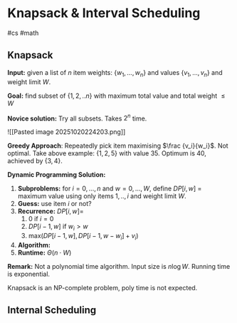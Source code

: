 # Knapsack & Interval Scheduling
#cs #math 

## Knapsack

**Input:** given a list of $n$ item weights: $\{w_1,...,w_n\}$ and values $\{v_1,...,v_n\}$ and weight limit $W$. 

**Goal:** find subset of $\{1,2,..n\}$ with maximum total value and total weight $\leq W$

**Novice solution:** Try all subsets. Takes $2^n$ time.


![[Pasted image 20251020224203.png]]

**Greedy Approach**: Repeatedly pick item maximising $\frac {v_i}{w_i}$. 
Not optimal. Take above example: $\{1,2,5\}$ with value 35. Optimum is 40, achieved by $\{3,4\}$. 


**Dynamic Programming Solution:**

1. **Subproblems:** for $i = 0,...,n$ and $w = 0,..., W$, define $DP[i,w]$ = maximum value using only items $1,..,i$ and weight limit $W$.
2. **Guess:** use item $i$ or not?
3. **Recurrence:** $DP[i,w]=$
	1. 0 if $i = 0$
	2. $DP[i-1,w]$ if $w_i > w$
	3. $\text{max}(DP[i-1,w], DP[i-1,w-w_i]+v_i)$
4. **Algorithm:**
5. **Runtime:** $\Theta (n \cdot W)$


**Remark:** Not a polynomial time algorithm. Input size is $n \log W$. Running time is exponential. 

Knapsack is an NP-complete problem, poly time is not expected. 


## Internal Scheduling

